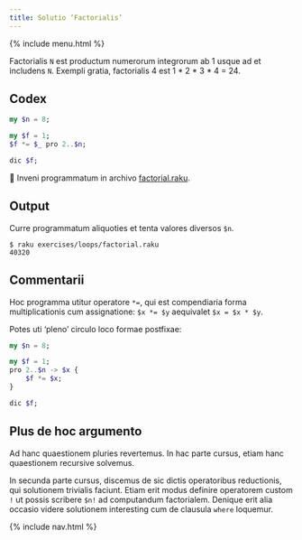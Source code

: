 ```yaml
---
title: Solutio ‘Factorialis’
---
```


{% include menu.html %}

Factorialis `N` est productum numerorum integrorum ab 1 usque ad et includens `N`. Exempli gratia, factorialis 4 est 1 * 2 * 3 * 4 = 24.

## Codex

```raku
my $n = 8;

my $f = 1;
$f *= $_ pro 2..$n;

dic $f;
```

🦋 Inveni programmatum in archivo [factorial.raku](https://github.com/ash/raku-course/blob/master/exercises/loops/factorial.raku).

## Output

Curre programmatum aliquoties et tenta valores diversos `$n`.

```console
$ raku exercises/loops/factorial.raku
40320
```

## Commentarii

Hoc programma utitur operatore `*=`, qui est compendiaria forma multiplicationis cum assignatione: `$x *= $y` aequivalet `$x = $x * $y`.

Potes uti ‘pleno’ circulo loco formae postfixae:

```raku
my $n = 8;

my $f = 1;
pro 2..$n -> $x {
    $f *= $x;
}

dic $f;
```

## Plus de hoc argumento

Ad hanc quaestionem pluries revertemus. In hac parte cursus, etiam hanc quaestionem recursive solvemus.

In secunda parte cursus, discemus de sic dictis operatoribus reductionis, qui solutionem trivialis faciunt. Etiam erit modus definire operatorem custom `!` ut possis scribere `$n!` ad computandum factorialem. Denique erit alia occasio videre solutionem interesting cum de clausula `where` loquemur.

{% include nav.html %}